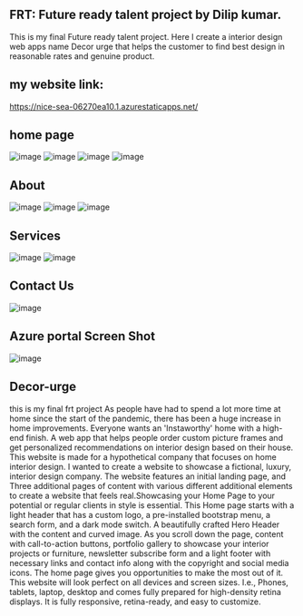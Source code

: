 ## FRT: Future ready talent project by Dilip kumar.
This is my final Future ready talent project. Here I create a interior design web apps name Decor urge that helps the customer to find best design in reasonable rates and genuine product.
## my website link: 
https://nice-sea-06270ea10.1.azurestaticapps.net/

## home page

![image](https://user-images.githubusercontent.com/71396195/170968500-b25558fa-e7a5-4df0-a0d2-f226f45166d7.png)
![image](https://user-images.githubusercontent.com/71396195/170969128-c41bb4ea-90cb-4e93-86e5-1bf34d5d3f9c.png)
![image](https://user-images.githubusercontent.com/71396195/170969178-28020f67-989a-40ea-9284-c2b4f2ce9244.png)
![image](https://user-images.githubusercontent.com/71396195/170969334-61ce1e5d-1df7-4d33-83b0-d3860d72f5c5.png)

## About

![image](https://user-images.githubusercontent.com/71396195/170969448-8f201c47-8b69-4b0c-b9ab-dcf0eb8fe352.png)
![image](https://user-images.githubusercontent.com/71396195/170970317-ff6f4d2b-3dcb-4d99-ba5f-5349d0d3e0c6.png)
![image](https://user-images.githubusercontent.com/71396195/170970352-da51a81c-7828-4bf2-8616-82680fdcda35.png)


## Services

![image](https://user-images.githubusercontent.com/71396195/170969614-4964c9d2-e685-497b-ab98-8bbb3fea8052.png)
![image](https://user-images.githubusercontent.com/71396195/170970405-77155ad1-2a97-40f3-a23f-c350b6741fbd.png)


## Contact Us
![image](https://user-images.githubusercontent.com/71396195/170969703-480a44b5-ab24-4eb3-aabd-861d8d10a57f.png)

## Azure portal Screen Shot 
![image](https://user-images.githubusercontent.com/71396195/170970026-6e1aef97-1f73-4ff7-b841-1a488d62a4ec.png)

## Decor-urge
this is my final frt project
As people have had to spend a lot more time at home since the start of the pandemic, there has been a huge increase in home improvements. Everyone wants an 'Instaworthy' home with a high-end finish.
A web app that helps people order custom picture frames and get personalized recommendations on interior design based on their house. This website is made for a hypothetical company that focuses on home interior design. I wanted to create a website to showcase a fictional, luxury, interior design company.
The website features an initial landing page, and Three additional pages of content with various different additional elements to create a website that feels real.Showcasing your Home Page to your potential or regular clients in style is essential. This Home page starts with a light header that has a custom logo, a pre-installed bootstrap menu, a search form, and a dark mode switch. A beautifully crafted Hero Header with the content and curved image. As you scroll down the page, content with call-to-action buttons, portfolio gallery to showcase your interior projects or furniture, newsletter subscribe form and a light footer with necessary links and contact info along with the copyright and social media icons. The home page gives you opportunities to make the most out of it. This website will look perfect on all devices and screen sizes. I.e., Phones, tablets, laptop, desktop and comes fully prepared for high-density retina displays. It is fully responsive, retina-ready, and easy to customize. 

